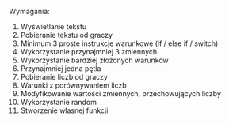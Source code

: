Wymagania:

1. Wyświetlanie tekstu
2. Pobieranie tekstu od graczy
3. Minimum 3 proste instrukcje warunkowe (if / else if / switch)
4. Wykorzystanie przynajmniej 3 zmiennych
5. Wykorzystanie bardziej złożonych warunków
6. Przynajmniej jedna pętla
7. Pobieranie liczb od graczy
8. Warunki z porównywaniem liczb
9. Modyfikowanie wartości zmiennych, przechowujących liczby
10. Wykorzystanie random
11. Stworzenie własnej funkcji
